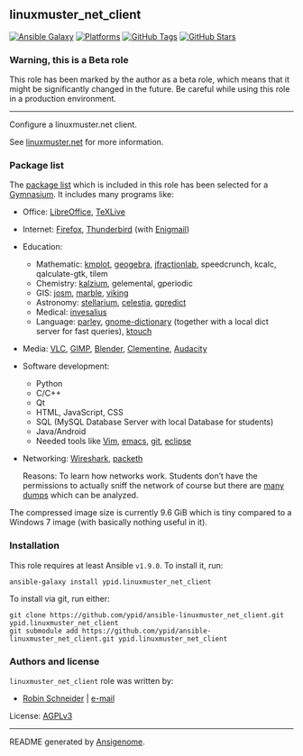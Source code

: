 ## linuxmuster_net_client

<!-- This file was generated by Ansigenome. Do not edit this file directly but
     instead have a look at the files in the ./meta/ directory. -->

[![Ansible Galaxy](http://img.shields.io/badge/galaxy-ypid.linuxmuster_net_client-660198.svg?style=flat)](https://galaxy.ansible.com/detail#/role/4058)
[![Platforms](http://img.shields.io/badge/platforms-ubuntu-lightgrey.svg?style=flat)](#)
[![GitHub Tags](https://img.shields.io/github/tag/ypid/ansible-linuxmuster_net_client.svg)](https://github.com/ypid/ansible-linuxmuster_net_client)
[![GitHub Stars](https://img.shields.io/github/stars/ypid/ansible-linuxmuster_net_client.svg)](https://github.com/ypid/ansible-linuxmuster_net_client)

### Warning, this is a Beta role

This role has been marked by the author as a beta role, which means that it
might be significantly changed in the future. Be careful while using this role
in a production environment.

***

Configure a linuxmuster.net client.

See [linuxmuster.net](https://linuxmuster.net) for more information.

### Package list
The [package list](https://github.com/ypid/ansible-linuxmuster_net_client/blob/master/vars/packages_preset_ypid.yml) which is included in this role has been selected for a [Gymnasium](https://en.wikipedia.org/wiki/Gymnasium_%28school%29).
It includes many programs like:

* Office: [LibreOffice](https://www.libreoffice.org/), [TeXLive](https://www.tug.org/texlive/)
* Internet: [Firefox](https://www.mozilla.org/de/firefox/new/), [Thunderbird](https://www.mozilla.org/thunderbird/) (with [Enigmail](https://www.thunderbird-mail.de/wiki/Enigmail_OpenPGP))
* Education:
  * Mathematic: [kmplot](https://edu.kde.org/kmplot/), [geogebra](https://www.geogebra.org/), [jfractionlab](http://jfractionlab.sourceforge.net/), speedcrunch, kcalc, qalculate-gtk, tilem
  * Chemistry: [kalzium](https://edu.kde.org/kalzium/), gelemental, gperiodic
  * GIS: [josm](https://josm.openstreetmap.de/), [marble](https://marble.kde.org/), [viking](http://sourceforge.net/projects/viking/)
  * Astronomy: [stellarium](http://www.stellarium.org/), [celestia](http://www.shatters.net/celestia/), [gpredict](http://gpredict.oz9aec.net/)
  * Medical: [invesalius](http://www.cti.gov.br/invesalius/)
  * Language: [parley](https://edu.kde.org/applications/all/parley), [gnome-dictionary](https://wiki.gnome.org/Apps/Dictionary) (together with a local dict server for fast queries), [ktouch](https://edu.kde.org/applications/all/ktouch)
* Media: [VLC](https://www.videolan.org/vlc/), [GIMP](http://www.gimp.org/), [Blender](https://www.blender.org/), [Clementine](https://www.clementine-player.org/), [Audacity](http://audacityteam.org/)
* Software development:
  * Python
  * C/C++
  * Qt
  * HTML, JavaScript, CSS
  * SQL (MySQL Database Server with local Database for students)
  * Java/Android
  * Needed tools like [Vim](http://www.vim.org/), [emacs](https://www.gnu.org/software/emacs/), [git](https://git-scm.com/), [eclipse](https://eclipse.org/)
* Networking: [Wireshark](https://www.wireshark.org/), [packeth](http://packeth.sourceforge.net/)

    Reasons: To learn how networks work. Students don’t have the permissions to actually sniff the network of course but there are [many dumps](https://wiki.wireshark.org/SampleCaptures) which can be analyzed.

The compressed image size is currently 9.6 GiB which is tiny compared to a
Windows 7 image (with basically nothing useful in it).

### Installation

This role requires at least Ansible `v1.9.0`. To install it, run:

```Shell
ansible-galaxy install ypid.linuxmuster_net_client
```

To install via git, run either:

```Shell
git clone https://github.com/ypid/ansible-linuxmuster_net_client.git ypid.linuxmuster_net_client
git submodule add https://github.com/ypid/ansible-linuxmuster_net_client.git ypid.linuxmuster_net_client
```




### Authors and license

`linuxmuster_net_client` role was written by:

- [Robin Schneider](https://github.com/ypid) | [e-mail](mailto:ypid@riseup.net)

License: [AGPLv3](https://tldrlegal.com/license/gnu-affero-general-public-license-v3-%28agpl-3.0%29)

***

README generated by [Ansigenome](https://github.com/nickjj/ansigenome/).

